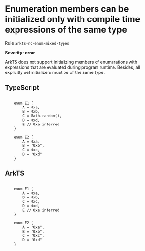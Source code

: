 #  Enumeration members can be initialized only with compile time expressions of the same type

Rule ``arkts-no-enum-mixed-types``

**Severity: error**

ArkTS does not support initializing members of enumerations with expressions
that are evaluated during program runtime. Besides, all explicitly set
initializers must be of the same type.


## TypeScript


```

    enum E1 {
        A = 0xa,
        B = 0xb,
        C = Math.random(),
        D = 0xd,
        E // 0xe inferred
    }

    enum E2 {
        A = 0xa,
        B = "0xb",
        C = 0xc,
        D = "0xd"
    }

```

## ArkTS


```

    enum E1 {
        A = 0xa,
        B = 0xb,
        C = 0xc,
        D = 0xd,
        E // 0xe inferred
    }

    enum E2 {
        A = "0xa",
        B = "0xb",
        C = "0xc",
        D = "0xd"
    }

```


